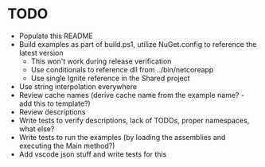 # TODO
* Populate this README
* Build examples as part of build.ps1, utilize NuGet.config to reference the latest version
  * This won't work during release verification
  * Use conditionals to reference dll from ../bin/netcoreapp
  * Use single Ignite reference in the Shared project  
* Use string interpolation everywhere
* Review cache names (derive cache name from the example name? - add this to template?)
* Review descriptions
* Write tests to verify descriptions, lack of TODOs, proper namespaces, what else?
* Write tests to run the examples (by loading the assemblies and executing the Main method?) 
* Add vscode json stuff and write tests for this
